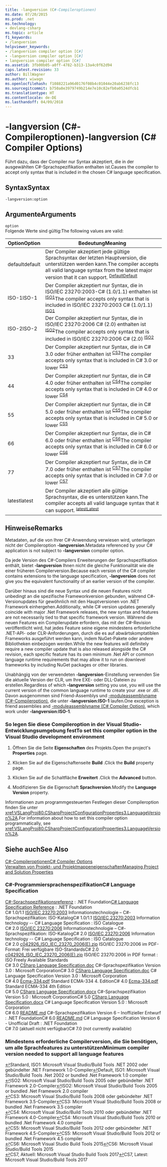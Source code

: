 ```yaml
---
title: -langversion (C#-Compileroptionen)
ms.date: 07/20/2015
ms.prod: .net
ms.technology:
- devlang-csharp
ms.topic: article
f1_keywords:
- /langversion
helpviewer_keywords:
- /langversion compiler option [C#]
- -langversion compiler option [C#]
- langversion compiler option [C#]
ms.assetid: 3fb00b05-a0ff-4782-b313-13a4c0f62d94
caps.latest.revision: 33
author: BillWagner
ms.author: wiwagn
ms.openlocfilehash: f1088221a96d0176f08b4c01044e20ab6238fc13
ms.sourcegitcommit: b750a8e3979749b214e7e10c82efb0a0524dfcb1
ms.translationtype: HT
ms.contentlocale: de-DE
ms.lasthandoff: 04/09/2018
---
```

# <a name="-langversion-c-compiler-options"></a><span data-ttu-id="b12c9-102">-langversion (C#-Compileroptionen)</span><span class="sxs-lookup"><span data-stu-id="b12c9-102">-langversion (C# Compiler Options)</span></span>
<span data-ttu-id="b12c9-103">Führt dazu, dass der Compiler nur Syntax akzeptiert, die in der ausgewählten C#-Sprachspezifikation enthalten ist.</span><span class="sxs-lookup"><span data-stu-id="b12c9-103">Causes the compiler to accept only syntax that is included in the chosen C# language specification.</span></span>  
  
## <a name="syntax"></a><span data-ttu-id="b12c9-104">Syntax</span><span class="sxs-lookup"><span data-stu-id="b12c9-104">Syntax</span></span>  
  
```console  
-langversion:option  
```  
  
## <a name="arguments"></a><span data-ttu-id="b12c9-105">Argumente</span><span class="sxs-lookup"><span data-stu-id="b12c9-105">Arguments</span></span>  
 `option`  
 <span data-ttu-id="b12c9-106">Folgende Werte sind gültig:</span><span class="sxs-lookup"><span data-stu-id="b12c9-106">The following values are valid:</span></span>  
  
|<span data-ttu-id="b12c9-107">Option</span><span class="sxs-lookup"><span data-stu-id="b12c9-107">Option</span></span>|<span data-ttu-id="b12c9-108">Bedeutung</span><span class="sxs-lookup"><span data-stu-id="b12c9-108">Meaning</span></span>|  
|------------|-------------|  
|<span data-ttu-id="b12c9-109">default</span><span class="sxs-lookup"><span data-stu-id="b12c9-109">default</span></span>|<span data-ttu-id="b12c9-110">Der Compiler akzeptiert jede gültige Sprachsyntax der letzten Hauptversion, die unterstützen werden kann.</span><span class="sxs-lookup"><span data-stu-id="b12c9-110">The compiler accepts all valid language syntax from the latest major version that it can support.</span></span> <span data-ttu-id="b12c9-111"><sup id="TDefault">[Default](#FDefault)</sup></span><span class="sxs-lookup"><span data-stu-id="b12c9-111"><sup id="TDefault">[Default](#FDefault)</sup></span></span>| 
|<span data-ttu-id="b12c9-112">ISO-1</span><span class="sxs-lookup"><span data-stu-id="b12c9-112">ISO-1</span></span>|<span data-ttu-id="b12c9-113">Der Compiler akzeptiert nur Syntax, die in ISO/IEC 23270:2003-C# (1.0/1.1) enthalten ist <sup id="TISO1">[ISO1](#FISO1)</sup></span><span class="sxs-lookup"><span data-stu-id="b12c9-113">The compiler accepts only syntax that is included in ISO/IEC 23270:2003 C# (1.0/1.1) <sup id="TISO1">[ISO1](#FISO1)</sup></span></span>|  
|<span data-ttu-id="b12c9-114">ISO-2</span><span class="sxs-lookup"><span data-stu-id="b12c9-114">ISO-2</span></span>|<span data-ttu-id="b12c9-115">Der Compiler akzeptiert nur Syntax, die in ISO/IEC 23270:2006 C# (2.0) enthalten ist <sup id="TISO2">[ISO2](#FISO2)</sup></span><span class="sxs-lookup"><span data-stu-id="b12c9-115">The compiler accepts only syntax that is included in ISO/IEC 23270:2006 C# (2.0) <sup id="TISO2">[ISO2](#FISO2)</sup></span></span>|
|<span data-ttu-id="b12c9-116">3</span><span class="sxs-lookup"><span data-stu-id="b12c9-116">3</span></span>|<span data-ttu-id="b12c9-117">Der Compiler akzeptiert nur Syntax, die in C# 3.0 oder früher enthalten ist <sup id="TCS3">[CS3](#FCS3)</sup></span><span class="sxs-lookup"><span data-stu-id="b12c9-117">The compiler accepts only syntax that is included in C# 3.0 or lower <sup id="TCS3">[CS3](#FCS3)</sup></span></span>|
|<span data-ttu-id="b12c9-118">4</span><span class="sxs-lookup"><span data-stu-id="b12c9-118">4</span></span>|<span data-ttu-id="b12c9-119">Der Compiler akzeptiert nur Syntax, die in C# 4.0 oder früher enthalten ist <sup id="TCS4">[CS4](#FCS4)</sup></span><span class="sxs-lookup"><span data-stu-id="b12c9-119">The compiler accepts only syntax that is included in C# 4.0 or lower <sup id="TCS4">[CS4](#FCS4)</sup></span></span>|
|<span data-ttu-id="b12c9-120">5</span><span class="sxs-lookup"><span data-stu-id="b12c9-120">5</span></span>|<span data-ttu-id="b12c9-121">Der Compiler akzeptiert nur Syntax, die in C# 5.0 oder früher enthalten ist <sup id="TCS5">[CS5](#FCS5)</sup></span><span class="sxs-lookup"><span data-stu-id="b12c9-121">The compiler accepts only syntax that is included in C# 5.0 or lower <sup id="TCS5">[CS5](#FCS5)</sup></span></span>|
|<span data-ttu-id="b12c9-122">6</span><span class="sxs-lookup"><span data-stu-id="b12c9-122">6</span></span>|<span data-ttu-id="b12c9-123">Der Compiler akzeptiert nur Syntax, die in C# 6.0 oder früher enthalten ist <sup id="TCS6">[CS6](#FCS6)</sup></span><span class="sxs-lookup"><span data-stu-id="b12c9-123">The compiler accepts only syntax that is included in C# 6.0 or lower <sup id="TCS6">[CS6](#FCS6)</sup></span></span>|
|<span data-ttu-id="b12c9-124">7</span><span class="sxs-lookup"><span data-stu-id="b12c9-124">7</span></span>|<span data-ttu-id="b12c9-125">Der Compiler akzeptiert nur Syntax, die in C# 7.0 oder früher enthalten ist <sup id="TCS7">[CS7](#FCS7)</sup></span><span class="sxs-lookup"><span data-stu-id="b12c9-125">The compiler accepts only syntax that is included in C# 7.0 or lower <sup id="TCS7">[CS7](#FCS7)</sup></span></span>|
|<span data-ttu-id="b12c9-126">latest</span><span class="sxs-lookup"><span data-stu-id="b12c9-126">latest</span></span>|<span data-ttu-id="b12c9-127">Der Compiler akzeptiert alle gültige Sprachsyntax, die es unterstützen kann.</span><span class="sxs-lookup"><span data-stu-id="b12c9-127">The compiler accepts all valid language syntax that it can support.</span></span> <span data-ttu-id="b12c9-128"><sup id="TLatest">[latest](#FLatest)</sup></span><span class="sxs-lookup"><span data-stu-id="b12c9-128"><sup id="TLatest">[Latest](#FLatest)</sup></span></span>|
<!--- Uncomment and move these above
|latest| once they're officially released
|7.1|The compiler accepts only syntax that is included in C# 7.1 or lower <sup id="TCS71">[CS71](#FCS71)</sup>|
|7.2|The compiler accepts only syntax that is included in C# 7.2 or lower <sup id="TCS71">[CS72](#FCS72)</sup>|
|8|The compiler accepts only syntax that is included in C# 8 or lower <sup id="TCS71">[CS8](#FCS8)</sup>|
-->

  
## <a name="remarks"></a><span data-ttu-id="b12c9-129">Hinweise</span><span class="sxs-lookup"><span data-stu-id="b12c9-129">Remarks</span></span>  
 <span data-ttu-id="b12c9-130">Metadaten, auf die von Ihrer C#-Anwendung verwiesen wird, unterliegen nicht der Compileroption **-langversion**.</span><span class="sxs-lookup"><span data-stu-id="b12c9-130">Metadata referenced by your C# application is not subject to **-langversion** compiler option.</span></span>  
  
 <span data-ttu-id="b12c9-131">Da jede Version des C#-Compilers Erweiterungen der Sprachspezifikation enthält, bietet **-langversion** Ihnen nicht die gleiche Funktionalität wie die einer früheren Compilerversion.</span><span class="sxs-lookup"><span data-stu-id="b12c9-131">Because each version of the C# compiler contains extensions to the language specification, **-langversion** does not give you the equivalent functionality of an earlier version of the compiler.</span></span>  
 
 <span data-ttu-id="b12c9-132">Darüber hinaus sind die neue Syntax und die neuen Features nicht unbedingt an die spezifische Frameworkversion gebunden, während C#-Versionupdates für gewöhnlich mit den Hauptversionen von .NET Framework einhergehen.</span><span class="sxs-lookup"><span data-stu-id="b12c9-132">Additionally, while C# version updates generally coincide with major .Net Framework releases, the new syntax and features are not necessarily tied to that specific framework version.</span></span> <span data-ttu-id="b12c9-133">Während die neuen Features ein Compilerupdate erfordern, das mit der C#-Revision veröffentlicht wird, hat jedes Feature seine eigene mindestens erforderliche .NET-API- oder CLR-Anforderungen, durch die es auf abwärtskomptatiblen Frameworks ausgeführt werden kann, indem NuGet-Pakete oder andere Bibliotheken einbezogen werden.</span><span class="sxs-lookup"><span data-stu-id="b12c9-133">While the new features will definitely require a new compiler update that is also released alongside the C# revision, each specific feature has its own minimum .Net API or common language runtime requirements that may allow it to run on downlevel frameworks by including NuGet packages or other libraries.</span></span>
  
 <span data-ttu-id="b12c9-134">Unabhängig von der verwendeten **-langversion**-Einstellung verwenden Sie die aktuelle Version der CLR, um Ihre EXE- oder DLL-Dateien zu erstellen.</span><span class="sxs-lookup"><span data-stu-id="b12c9-134">Regardless of which **-langversion** setting you use, you will use the current version of the common language runtime to create your .exe or .dll.</span></span> <span data-ttu-id="b12c9-135">Davon ausgenommen sind Friend-Assemblys und [-moduleassemblyname (C#-Compileroption)](../../../csharp/language-reference/compiler-options/moduleassemblyname-compiler-option.md), die unter **-langversion:ISO-1** laufen.</span><span class="sxs-lookup"><span data-stu-id="b12c9-135">One exception is friend assemblies and [-moduleassemblyname (C# Compiler Option)](../../../csharp/language-reference/compiler-options/moduleassemblyname-compiler-option.md), which work under **-langversion:ISO-1**.</span></span>  
  
### <a name="to-set-this-compiler-option-in-the-visual-studio-development-environment"></a><span data-ttu-id="b12c9-136">So legen Sie diese Compileroption in der Visual Studio-Entwicklungsumgebung fest</span><span class="sxs-lookup"><span data-stu-id="b12c9-136">To set this compiler option in the Visual Studio development environment</span></span>  
  
1.  <span data-ttu-id="b12c9-137">Öffnen Sie die Seite **Eigenschaften** des Projekts.</span><span class="sxs-lookup"><span data-stu-id="b12c9-137">Open the project's **Properties** page.</span></span>  
  
2.  <span data-ttu-id="b12c9-138">Klicken Sie auf die Eigenschaftenseite **Build** .</span><span class="sxs-lookup"><span data-stu-id="b12c9-138">Click the **Build** property page.</span></span>  
  
3.  <span data-ttu-id="b12c9-139">Klicken Sie auf die Schaltfläche **Erweitert** .</span><span class="sxs-lookup"><span data-stu-id="b12c9-139">Click the **Advanced** button.</span></span>  
  
4.  <span data-ttu-id="b12c9-140">Modifizieren Sie die Eigenschaft **Sprachversion**.</span><span class="sxs-lookup"><span data-stu-id="b12c9-140">Modify the **Language Version** property.</span></span>  
  
 <span data-ttu-id="b12c9-141">Informationen zum programmgesteuerten Festlegen dieser Compileroption finden Sie unter <xref:VSLangProj80.CSharpProjectConfigurationProperties3.LanguageVersion%2A>.</span><span class="sxs-lookup"><span data-stu-id="b12c9-141">For information about how to set this compiler option programmatically, see <xref:VSLangProj80.CSharpProjectConfigurationProperties3.LanguageVersion%2A>.</span></span>  
    
## <a name="see-also"></a><span data-ttu-id="b12c9-142">Siehe auch</span><span class="sxs-lookup"><span data-stu-id="b12c9-142">See Also</span></span>  
 [<span data-ttu-id="b12c9-143">C#-Compileroptionen</span><span class="sxs-lookup"><span data-stu-id="b12c9-143">C# Compiler Options</span></span>](../../../csharp/language-reference/compiler-options/index.md)  
 [<span data-ttu-id="b12c9-144">Verwalten von Projekt- und Projektmappeneigenschaften</span><span class="sxs-lookup"><span data-stu-id="b12c9-144">Managing Project and Solution Properties</span></span>](/visualstudio/ide/managing-project-and-solution-properties)  
 
### <a name="c-language-specification"></a><span data-ttu-id="b12c9-145">C#-Programmiersprachenspezifikation</span><span class="sxs-lookup"><span data-stu-id="b12c9-145">C# Language Specification</span></span>
 <span data-ttu-id="b12c9-146">[C#-Sprachspezifikationsreferenz](../../../csharp/language-reference/language-specification/index.md) : .NET Foundation</span><span class="sxs-lookup"><span data-stu-id="b12c9-146">[C# Language Specification Reference](../../../csharp/language-reference/language-specification/index.md) : .NET Foundation</span></span>  
 <span data-ttu-id="b12c9-147">C# 1.0/1.1 [ISO/IEC 23270:2003](https://www.iso.org/standard/36768.html) Informationstechnologie – C#-Sprachspezifikation: ISO-Katalog</span><span class="sxs-lookup"><span data-stu-id="b12c9-147">C# 1.0/1.1 [ISO/IEC 23270:2003](https://www.iso.org/standard/36768.html) Information technology -- C# Language Specification : ISO Catalogue</span></span>  
 <span data-ttu-id="b12c9-148">C# 2.0 [ISO/IEC 23270:2006](https://www.iso.org/standard/42926.html) Informationstechnologie – C#-Sprachspezifikation: ISO-Katalog</span><span class="sxs-lookup"><span data-stu-id="b12c9-148">C# 2.0 [ISO/IEC 23270:2006](https://www.iso.org/standard/42926.html) Information technology -- C# Language Specification : ISO Catalogue</span></span>  
 <span data-ttu-id="b12c9-149">C# 2.0 [c042926_ISO_IEC_23270_2006(E).zip](http://standards.iso.org/ittf/PubliclyAvailableStandards/c042926_ISO_IEC_23270_2006(E).zip) ISO/IEC 23270:2006 im PDF-Format: Frei verfügbare ISO-Standards</span><span class="sxs-lookup"><span data-stu-id="b12c9-149">C# 2.0 [c042926_ISO_IEC_23270_2006(E).zip](http://standards.iso.org/ittf/PubliclyAvailableStandards/c042926_ISO_IEC_23270_2006(E).zip) ISO/IEC 23270:2006 in PDF format : ISO Freely Available Standards</span></span>  
 <span data-ttu-id="b12c9-150">C# 3.0 [CSharp Language Specification.doc](http://download.microsoft.com/download/3/8/8/388e7205-bc10-4226-b2a8-75351c669b09/CSharp%20Language%20Specification.doc) C#-Sprachspezifikation Version 3.0 : Microsoft Corporation</span><span class="sxs-lookup"><span data-stu-id="b12c9-150">C# 3.0 [CSharp Language Specification.doc](http://download.microsoft.com/download/3/8/8/388e7205-bc10-4226-b2a8-75351c669b09/CSharp%20Language%20Specification.doc) C# Language Specification Version 3.0 : Microsoft Corporation</span></span>  
 <span data-ttu-id="b12c9-151">C# 4.0 [Ecma-334.pdf](https://www.ecma-international.org/publications/files/ECMA-ST/Ecma-334.pdf) Standard ECMA-334 4. Edition</span><span class="sxs-lookup"><span data-stu-id="b12c9-151">C# 4.0 [Ecma-334.pdf](https://www.ecma-international.org/publications/files/ECMA-ST/Ecma-334.pdf) Standard ECMA-334 4th Edition</span></span>    
 <span data-ttu-id="b12c9-152">C# 5.0 [CSharp Language Specification.docx](https://www.microsoft.com/download/details.aspx?id=7029) C#-Sprachspezifikation Version 5.0 : Microsoft Corporation</span><span class="sxs-lookup"><span data-stu-id="b12c9-152">C# 5.0 [CSharp Language Specification.docx](https://www.microsoft.com/download/details.aspx?id=7029) C# Language Specification Version 5.0 : Microsoft Corporation</span></span>  
 <span data-ttu-id="b12c9-153">C# 6.0 [README.md](https://github.com/dotnet/csharplang/blob/master/spec/README.md) C#-Sprachspezifikation Version 6 – Inoffizieller Entwurf : .NET Foundation</span><span class="sxs-lookup"><span data-stu-id="b12c9-153">C# 6.0 [README.md](https://github.com/dotnet/csharplang/blob/master/spec/README.md) C# Language Specification Version 6 - Unofficial Draft : .NET Foundation</span></span>  
 <span data-ttu-id="b12c9-154">C# 7.0 (aktuell nicht verfügbar)</span><span class="sxs-lookup"><span data-stu-id="b12c9-154">C# 7.0 (not currently available)</span></span>  

<!--- Uncomment and add to the above when they become officially released
 C# 7.1 (spec is not yet finished)  
 C# 7.2 (spec is not yet finished)  
 C# 8.0 (spec is not yet finished)  
-->

### <a name="minimum-compiler-version-needed-to-support-all-language-features"></a><span data-ttu-id="b12c9-155">Mindestens erforderliche Compilerversion, die Sie benötigen, um alle Sprachfeatures zu unterstützen</span><span class="sxs-lookup"><span data-stu-id="b12c9-155">Minimum compiler version needed to support all language features</span></span>   
<span data-ttu-id="b12c9-156">[↩](#TDefault)<a name="FDefault">Standard</a>, <a name="FISO1">ISO1</a>: Microsoft Visual Studio/Build Tools .NET 2002 oder gebündelter .NET Framework 1.0-Compiler</span><span class="sxs-lookup"><span data-stu-id="b12c9-156">[↩](#TDefault)<a name="FDefault">Default</a>, <a name="FISO1">ISO1</a>: Microsoft Visual Studio/Build Tools .Net 2002 or bundled .Net Framework 1.0 compiler</span></span>     
<span data-ttu-id="b12c9-157">[↩](#TISO2)<a name="FISO2">ISO2</a>: Microsoft Visual Studio/Build Tools 2005 oder gebündelter .NET Framework 2.0-Compiler</span><span class="sxs-lookup"><span data-stu-id="b12c9-157">[↩](#TISO2)<a name="FISO2">ISO2</a>: Microsoft Visual Studio/Build Tools 2005 or bundled .Net Framework 2.0 compiler</span></span>    
<span data-ttu-id="b12c9-158">[↩](#TCS3)<a name="FCS3">CS3</a>: Microsoft Visual Studio/Build Tools 2008 oder gebündelter .NET Framework 3.5-Compiler</span><span class="sxs-lookup"><span data-stu-id="b12c9-158">[↩](#TCS3)<a name="FCS3">CS3</a>: Microsoft Visual Studio/Build Tools 2008 or bundled .Net Framework 3.5 compiler</span></span>    
<span data-ttu-id="b12c9-159">[↩](#TCS4)<a name="FCS4">CS4</a>: Microsoft Visual Studio/Build Tools 2010 oder gebündelter .NET Framework 4.0-Compiler</span><span class="sxs-lookup"><span data-stu-id="b12c9-159">[↩](#TCS4)<a name="FCS4">CS4</a>: Microsoft Visual Studio/Build Tools 2010 or bundled .Net Framework 4.0 compiler</span></span>    
<span data-ttu-id="b12c9-160">[↩](#TCS5)<a name="FCS5">CS5</a>: Microsoft Visual Studio/Build Tools 2012 oder gebündelter .NET Framework 4.5-Compiler</span><span class="sxs-lookup"><span data-stu-id="b12c9-160">[↩](#TCS5)<a name="FCS5">CS5</a>: Microsoft Visual Studio/Build Tools 2012 or bundled .Net Framework 4.5 compiler</span></span>    
<span data-ttu-id="b12c9-161">[↩](#TCS6)<a name="FCS6">CS6</a>: Microsoft Visual Studio Build Tools 2015</span><span class="sxs-lookup"><span data-stu-id="b12c9-161">[↩](#TCS6)<a name="FCS6">CS6</a>: Microsoft Visual Studio/Build Tools 2015</span></span>    
<span data-ttu-id="b12c9-162">[↩](#TCS7)<a name="FCS7">CS7</a>, <a name="FLatest">Aktuell</a>: Microsoft Visual Studio Build Tools 2017</span><span class="sxs-lookup"><span data-stu-id="b12c9-162">[↩](#TCS7)<a name="FCS7">CS7</a>, <a name="FLatest">Latest</a>: Microsoft Visual Studio/Build Tools 2017</span></span>   

<!--- Uncomment and add to the above when they become officially released
[↩](#TCS71)<a name="FCS71">CS71</a>: Microsoft Visual Studio/Build Tools 20??    
[↩](#TCS72)<a name="FCS72">CS72</a>: Microsoft Visual Studio/Build Tools 20??    
[↩](#TCS8)<a name="FCS71">CS8</a>: Microsoft Visual Studio/Build Tools 20??    
-->
